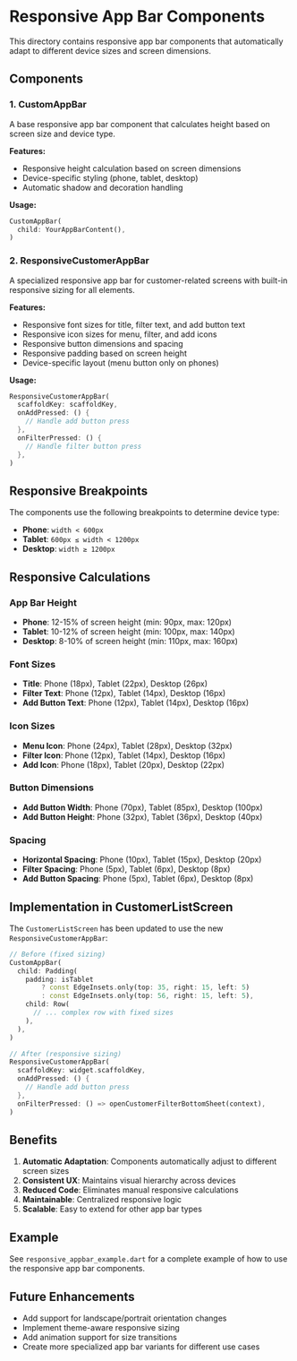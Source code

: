 # Responsive App Bar Components

This directory contains responsive app bar components that automatically adapt to different device sizes and screen dimensions.

## Components

### 1. CustomAppBar
A base responsive app bar component that calculates height based on screen size and device type.

**Features:**
- Responsive height calculation based on screen dimensions
- Device-specific styling (phone, tablet, desktop)
- Automatic shadow and decoration handling

**Usage:**
```dart
CustomAppBar(
  child: YourAppBarContent(),
)
```

### 2. ResponsiveCustomerAppBar
A specialized responsive app bar for customer-related screens with built-in responsive sizing for all elements.

**Features:**
- Responsive font sizes for title, filter text, and add button text
- Responsive icon sizes for menu, filter, and add icons
- Responsive button dimensions and spacing
- Responsive padding based on screen height
- Device-specific layout (menu button only on phones)

**Usage:**
```dart
ResponsiveCustomerAppBar(
  scaffoldKey: scaffoldKey,
  onAddPressed: () {
    // Handle add button press
  },
  onFilterPressed: () {
    // Handle filter button press
  },
)
```

## Responsive Breakpoints

The components use the following breakpoints to determine device type:

- **Phone**: `width < 600px`
- **Tablet**: `600px ≤ width < 1200px`
- **Desktop**: `width ≥ 1200px`

## Responsive Calculations

### App Bar Height
- **Phone**: 12-15% of screen height (min: 90px, max: 120px)
- **Tablet**: 10-12% of screen height (min: 100px, max: 140px)
- **Desktop**: 8-10% of screen height (min: 110px, max: 160px)

### Font Sizes
- **Title**: Phone (18px), Tablet (22px), Desktop (26px)
- **Filter Text**: Phone (12px), Tablet (14px), Desktop (16px)
- **Add Button Text**: Phone (12px), Tablet (14px), Desktop (16px)

### Icon Sizes
- **Menu Icon**: Phone (24px), Tablet (28px), Desktop (32px)
- **Filter Icon**: Phone (12px), Tablet (14px), Desktop (16px)
- **Add Icon**: Phone (18px), Tablet (20px), Desktop (22px)

### Button Dimensions
- **Add Button Width**: Phone (70px), Tablet (85px), Desktop (100px)
- **Add Button Height**: Phone (32px), Tablet (36px), Desktop (40px)

### Spacing
- **Horizontal Spacing**: Phone (10px), Tablet (15px), Desktop (20px)
- **Filter Spacing**: Phone (5px), Tablet (6px), Desktop (8px)
- **Add Button Spacing**: Phone (5px), Tablet (6px), Desktop (8px)

## Implementation in CustomerListScreen

The `CustomerListScreen` has been updated to use the new `ResponsiveCustomerAppBar`:

```dart
// Before (fixed sizing)
CustomAppBar(
  child: Padding(
    padding: isTablet
        ? const EdgeInsets.only(top: 35, right: 15, left: 5)
        : const EdgeInsets.only(top: 56, right: 15, left: 5),
    child: Row(
      // ... complex row with fixed sizes
    ),
  ),
)

// After (responsive sizing)
ResponsiveCustomerAppBar(
  scaffoldKey: widget.scaffoldKey,
  onAddPressed: () {
    // Handle add button press
  },
  onFilterPressed: () => openCustomerFilterBottomSheet(context),
)
```

## Benefits

1. **Automatic Adaptation**: Components automatically adjust to different screen sizes
2. **Consistent UX**: Maintains visual hierarchy across devices
3. **Reduced Code**: Eliminates manual responsive calculations
4. **Maintainable**: Centralized responsive logic
5. **Scalable**: Easy to extend for other app bar types

## Example

See `responsive_appbar_example.dart` for a complete example of how to use the responsive app bar components.

## Future Enhancements

- Add support for landscape/portrait orientation changes
- Implement theme-aware responsive sizing
- Add animation support for size transitions
- Create more specialized app bar variants for different use cases 